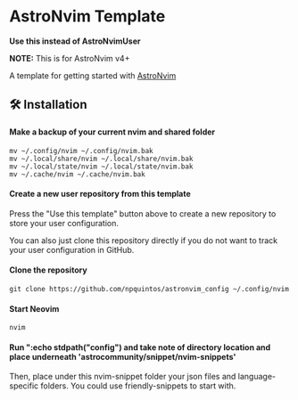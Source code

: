 # AstroNvim Template
**Use this instead of AstroNvimUser**

**NOTE:** This is for AstroNvim v4+

A template for getting started with [AstroNvim](https://github.com/AstroNvim/AstroNvim)

## 🛠️ Installation

#### Make a backup of your current nvim and shared folder

```shell
mv ~/.config/nvim ~/.config/nvim.bak
mv ~/.local/share/nvim ~/.local/share/nvim.bak
mv ~/.local/state/nvim ~/.local/state/nvim.bak
mv ~/.cache/nvim ~/.cache/nvim.bak
```

#### Create a new user repository from this template

Press the "Use this template" button above to create a new repository to store your user configuration.

You can also just clone this repository directly if you do not want to track your user configuration in GitHub.

#### Clone the repository

```shell
git clone https://github.com/npquintos/astronvim_config ~/.config/nvim
```

#### Start Neovim

```shell
nvim
```

#### Run ":echo stdpath("config") and take note of directory location and place underneath 'astrocommunity/snippet/nvim-snippets'

Then, place under this nvim-snippet folder your json files and language-specific folders. You could use friendly-snippets to start with.

